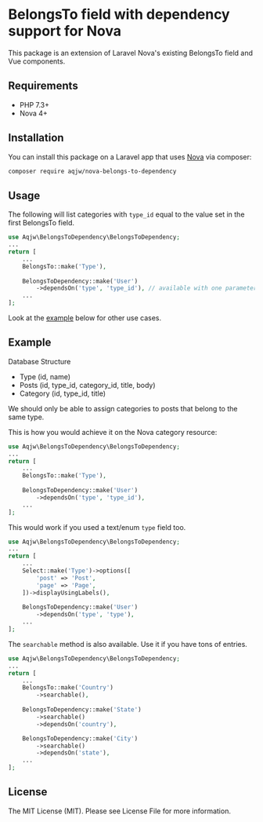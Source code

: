 # BelongsTo field with dependency support for Nova

This package is an extension of Laravel Nova's existing BelongsTo field and Vue components.

## Requirements

- PHP 7.3+
- Nova 4+

## Installation

You can install this package on a Laravel app that uses [Nova](https://nova.laravel.com) via composer:

```bash
composer require aqjw/nova-belongs-to-dependency
```

## Usage

The following will list categories with `type_id` equal to the value set in the first BelongsTo field.

```php
use Aqjw\BelongsToDependency\BelongsToDependency;
...
return [
    ...
    BelongsTo::make('Type'),
    
    BelongsToDependency::make('User')
        ->dependsOn('type', 'type_id'), // available with one parameter: ->dependsOn('type'),
    ...
];
```

Look at the [example](#example) below for other use cases.

## Example

Database Structure

- Type (id, name)
- Posts (id, type_id, category_id, title, body)
- Category (id, type_id, title)

We should only be able to assign categories to posts that belong to the same type.

This is how you would achieve it on the Nova category resource:

```php
use Aqjw\BelongsToDependency\BelongsToDependency;
...
return [
    ...
    BelongsTo::make('Type'),
    
    BelongsToDependency::make('User')
        ->dependsOn('type', 'type_id'),
    ...
];
```

This would work if you used a text/enum `type` field too.

```php
use Aqjw\BelongsToDependency\BelongsToDependency;
...
return [
    ...
    Select::make('Type')->options([
        'post' => 'Post',
        'page' => 'Page',
    ])->displayUsingLabels(),
    
    BelongsToDependency::make('User')
        ->dependsOn('type', 'type'),
    ...
];
```

The `searchable` method is also available. Use it if you have tons of entries.

```php
use Aqjw\BelongsToDependency\BelongsToDependency;
...
return [
    ...
    BelongsTo::make('Country')
        ->searchable(),
    
    BelongsToDependency::make('State')
        ->searchable()
        ->dependsOn('country'),

    BelongsToDependency::make('City')
        ->searchable()
        ->dependsOn('state'),
    ...
];
```

## License

The MIT License (MIT). Please see License File for more information.
